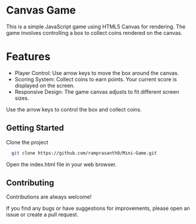 
# Canvas Game

This is a simple JavaScript game using HTML5 Canvas for rendering. The game involves controlling a box to collect coins rendered on the canvas.

# Features
- Player Control: Use arrow keys to move the box around the canvas.
- Scoring System: Collect coins to earn points. Your current score is displayed on the screen.
- Responsive Design: The game canvas adjusts to fit different screen sizes.

Use the arrow keys to control the box and collect coins.

## Getting Started

Clone the project

```bash
  git clone https://github.com/ramprasanth0/Mini-Game.git
```

 Open the index.html file in your web browser.



## Contributing

Contributions are always welcome!

If you find any bugs or have suggestions for improvements, please open an issue or create a pull request.

